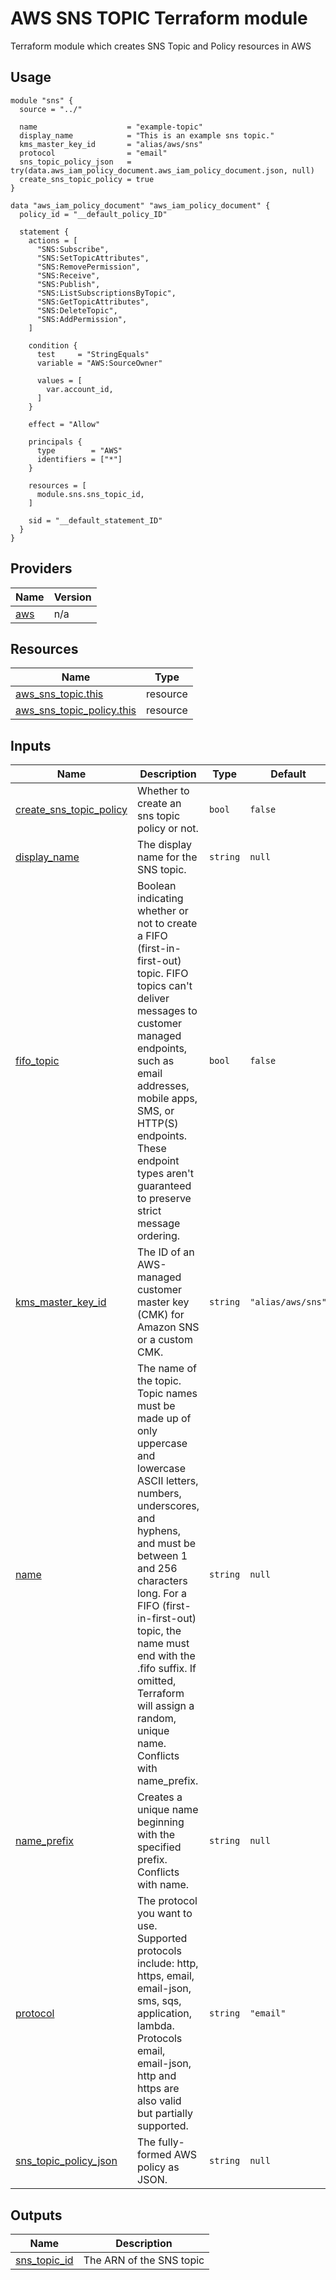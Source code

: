 <!-- BEGIN_TF_DOCS -->

# AWS SNS TOPIC Terraform module

Terraform module which creates SNS Topic and Policy resources in AWS

## Usage
```hcl
module "sns" {
  source = "../"

  name                    = "example-topic"
  display_name            = "This is an example sns topic."
  kms_master_key_id       = "alias/aws/sns"
  protocol                = "email"
  sns_topic_policy_json   = try(data.aws_iam_policy_document.aws_iam_policy_document.json, null)
  create_sns_topic_policy = true
}

data "aws_iam_policy_document" "aws_iam_policy_document" {
  policy_id = "__default_policy_ID"

  statement {
    actions = [
      "SNS:Subscribe",
      "SNS:SetTopicAttributes",
      "SNS:RemovePermission",
      "SNS:Receive",
      "SNS:Publish",
      "SNS:ListSubscriptionsByTopic",
      "SNS:GetTopicAttributes",
      "SNS:DeleteTopic",
      "SNS:AddPermission",
    ]

    condition {
      test     = "StringEquals"
      variable = "AWS:SourceOwner"

      values = [
        var.account_id,
      ]
    }

    effect = "Allow"

    principals {
      type        = "AWS"
      identifiers = ["*"]
    }

    resources = [
      module.sns.sns_topic_id,
    ]

    sid = "__default_statement_ID"
  }
}
```

## Providers

| Name | Version |
|------|---------|
| <a name="provider_aws"></a> [aws](#provider\_aws) | n/a |

## Resources

| Name | Type |
|------|------|
| [aws_sns_topic.this](https://registry.terraform.io/providers/hashicorp/aws/latest/docs/resources/sns_topic) | resource |
| [aws_sns_topic_policy.this](https://registry.terraform.io/providers/hashicorp/aws/latest/docs/resources/sns_topic_policy) | resource |
## Inputs

| Name | Description | Type | Default | Required |
|------|-------------|------|---------|:--------:|
| <a name="input_create_sns_topic_policy"></a> [create\_sns\_topic\_policy](#input\_create\_sns\_topic\_policy) | Whether to create an sns topic policy or not. | `bool` | `false` | no |
| <a name="input_display_name"></a> [display\_name](#input\_display\_name) | The display name for the SNS topic. | `string` | `null` | no |
| <a name="input_fifo_topic"></a> [fifo\_topic](#input\_fifo\_topic) | Boolean indicating whether or not to create a FIFO (first-in-first-out) topic. FIFO topics can't deliver messages to customer managed endpoints, such as email addresses, mobile apps, SMS, or HTTP(S) endpoints. These endpoint types aren't guaranteed to preserve strict message ordering. | `bool` | `false` | no |
| <a name="input_kms_master_key_id"></a> [kms\_master\_key\_id](#input\_kms\_master\_key\_id) | The ID of an AWS-managed customer master key (CMK) for Amazon SNS or a custom CMK. | `string` | `"alias/aws/sns"` | no |
| <a name="input_name"></a> [name](#input\_name) | The name of the topic. Topic names must be made up of only uppercase and lowercase ASCII letters, numbers, underscores, and hyphens, and must be between 1 and 256 characters long. For a FIFO (first-in-first-out) topic, the name must end with the .fifo suffix. If omitted, Terraform will assign a random, unique name. Conflicts with name\_prefix. | `string` | `null` | no |
| <a name="input_name_prefix"></a> [name\_prefix](#input\_name\_prefix) | Creates a unique name beginning with the specified prefix. Conflicts with name. | `string` | `null` | no |
| <a name="input_protocol"></a> [protocol](#input\_protocol) | The protocol you want to use. Supported protocols include: http, https, email, email-json, sms, sqs, application, lambda. Protocols email, email-json, http and https are also valid but partially supported. | `string` | `"email"` | no |
| <a name="input_sns_topic_policy_json"></a> [sns\_topic\_policy\_json](#input\_sns\_topic\_policy\_json) | The fully-formed AWS policy as JSON. | `string` | `null` | no |
## Outputs

| Name | Description |
|------|-------------|
| <a name="output_sns_topic_id"></a> [sns\_topic\_id](#output\_sns\_topic\_id) | The ARN of the SNS topic |

<!-- END_TF_DOCS -->